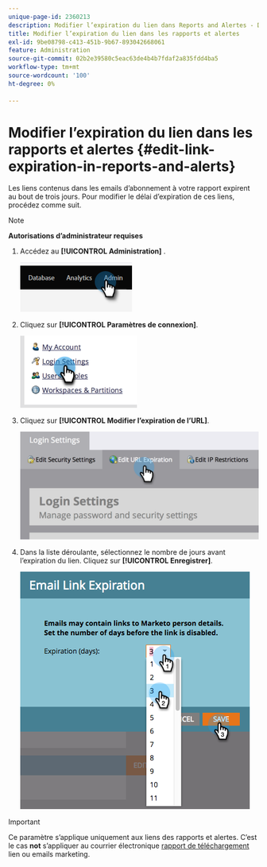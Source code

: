 ```yaml
---
unique-page-id: 2360213
description: Modifier l’expiration du lien dans Reports and Alertes - Documents Marketo - Documentation du produit
title: Modifier l’expiration du lien dans les rapports et alertes
exl-id: 9be08798-c413-451b-9b67-893042668061
feature: Administration
source-git-commit: 02b2e39580c5eac63de4b4b7fdaf2a835fdd4ba5
workflow-type: tm+mt
source-wordcount: '100'
ht-degree: 0%

---
```


# Modifier l’expiration du lien dans les rapports et alertes {#edit-link-expiration-in-reports-and-alerts}

Les liens contenus dans les emails d’abonnement à votre rapport expirent au bout de trois jours. Pour modifier le délai d’expiration de ces liens, procédez comme suit.

>[!NOTE]
>
>**Autorisations d’administrateur requises**

1. Accédez au **[!UICONTROL Administration]** .

   ![](assets/edit-link-expiration-in-reports-and-alerts-1.png)

1. Cliquez sur **[!UICONTROL Paramètres de connexion]**.

   ![](assets/edit-link-expiration-in-reports-and-alerts-2.png)

1. Cliquez sur **[!UICONTROL Modifier l’expiration de l’URL]**.

   ![](assets/edit-link-expiration-in-reports-and-alerts-3.png)

1. Dans la liste déroulante, sélectionnez le nombre de jours avant l’expiration du lien. Cliquez sur **[!UICONTROL Enregistrer]**.

   ![](assets/edit-link-expiration-in-reports-and-alerts-4.png)

>[!IMPORTANT]
>
>Ce paramètre s’applique uniquement aux liens des rapports et alertes. C’est le cas **not** s’appliquer au courrier électronique [rapport de téléchargement](/help/marketo/product-docs/reporting/basic-reporting/report-subscriptions/subscribe-to-a-smart-list.md#email-message) lien ou emails marketing.
